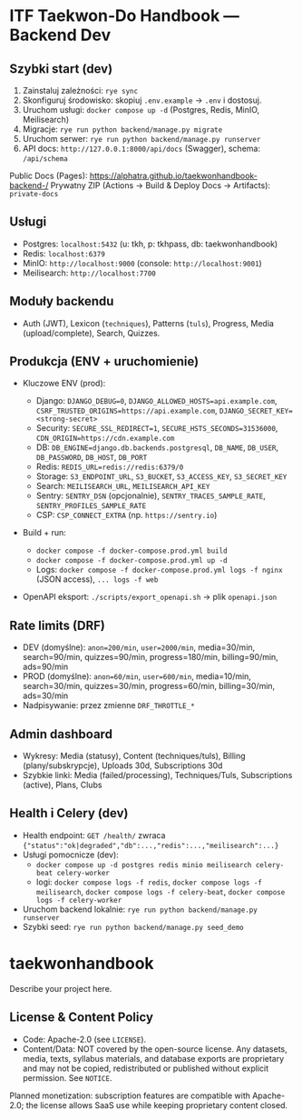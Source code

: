 # ITF Taekwon‑Do Handbook — Backend Dev

## Szybki start (dev)
1. Zainstaluj zależności: `rye sync`
2. Skonfiguruj środowisko: skopiuj `.env.example` → `.env` i dostosuj.
3. Uruchom usługi: `docker compose up -d` (Postgres, Redis, MinIO, Meilisearch)
4. Migracje: `rye run python backend/manage.py migrate`
5. Uruchom serwer: `rye run python backend/manage.py runserver`
6. API docs: `http://127.0.0.1:8000/api/docs` (Swagger), schema: `/api/schema`
   
Public Docs (Pages): https://alphatra.github.io/taekwonhandbook-backend-/
Prywatny ZIP (Actions → Build & Deploy Docs → Artifacts): `private-docs`

## Usługi
- Postgres: `localhost:5432` (u: tkh, p: tkhpass, db: taekwonhandbook)
- Redis: `localhost:6379`
- MinIO: `http://localhost:9000` (console: `http://localhost:9001`)
- Meilisearch: `http://localhost:7700`

## Moduły backendu
- Auth (JWT), Lexicon (`techniques`), Patterns (`tuls`), Progress, Media (upload/complete), Search, Quizzes.

## Produkcja (ENV + uruchomienie)
- Kluczowe ENV (prod):
  - Django: `DJANGO_DEBUG=0`, `DJANGO_ALLOWED_HOSTS=api.example.com`, `CSRF_TRUSTED_ORIGINS=https://api.example.com`, `DJANGO_SECRET_KEY=<strong-secret>`
  - Security: `SECURE_SSL_REDIRECT=1`, `SECURE_HSTS_SECONDS=31536000`, `CDN_ORIGIN=https://cdn.example.com`
  - DB: `DB_ENGINE=django.db.backends.postgresql`, `DB_NAME`, `DB_USER`, `DB_PASSWORD`, `DB_HOST`, `DB_PORT`
  - Redis: `REDIS_URL=redis://redis:6379/0`
  - Storage: `S3_ENDPOINT_URL`, `S3_BUCKET`, `S3_ACCESS_KEY`, `S3_SECRET_KEY`
  - Search: `MEILISEARCH_URL`, `MEILISEARCH_API_KEY`
  - Sentry: `SENTRY_DSN` (opcjonalnie), `SENTRY_TRACES_SAMPLE_RATE`, `SENTRY_PROFILES_SAMPLE_RATE`
  - CSP: `CSP_CONNECT_EXTRA` (np. `https://sentry.io`)

- Build + run:
  - `docker compose -f docker-compose.prod.yml build`
  - `docker compose -f docker-compose.prod.yml up -d`
  - Logs: `docker compose -f docker-compose.prod.yml logs -f nginx` (JSON access), `... logs -f web`

- OpenAPI eksport: `./scripts/export_openapi.sh` → plik `openapi.json`

## Rate limits (DRF)
- DEV (domyślne): `anon=200/min`, `user=2000/min`, media=30/min, search=90/min, quizzes=90/min, progress=180/min, billing=90/min, ads=90/min
- PROD (domyślne): `anon=60/min`, `user=600/min`, media=10/min, search=30/min, quizzes=30/min, progress=60/min, billing=30/min, ads=30/min
- Nadpisywanie: przez zmienne `DRF_THROTTLE_*`

## Admin dashboard
- Wykresy: Media (statusy), Content (techniques/tuls), Billing (plany/subskrypcje), Uploads 30d, Subscriptions 30d
- Szybkie linki: Media (failed/processing), Techniques/Tuls, Subscriptions (active), Plans, Clubs

## Health i Celery (dev)
- Health endpoint: `GET /health/` zwraca `{"status":"ok|degraded","db":...,"redis":...,"meilisearch":...}`
- Usługi pomocnicze (dev):
  - `docker compose up -d postgres redis minio meilisearch celery-beat celery-worker`
  - logi: `docker compose logs -f redis`, `docker compose logs -f meilisearch`, `docker compose logs -f celery-beat`, `docker compose logs -f celery-worker`
- Uruchom backend lokalnie: `rye run python backend/manage.py runserver`
- Szybki seed: `rye run python backend/manage.py seed_demo`

# taekwonhandbook

Describe your project here.

## License & Content Policy

- Code: Apache-2.0 (see `LICENSE`).
- Content/Data: NOT covered by the open-source license. Any datasets, media,
  texts, syllabus materials, and database exports are proprietary and may not be
  copied, redistributed or published without explicit permission. See `NOTICE`.

Planned monetization: subscription features are compatible with Apache-2.0; the
license allows SaaS use while keeping proprietary content closed.
